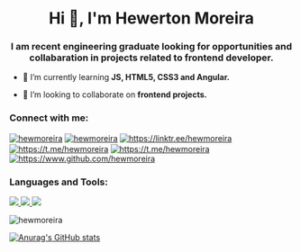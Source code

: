 <h1 align="center">Hi 👋, I'm Hewerton Moreira</h1>
<h3 align="center">I am recent engineering graduate looking for opportunities and collabaration in projects related to frontend developer.</h3>

- 🌱 I’m currently learning **JS, HTML5, CSS3 and Angular.**

- 🤝 I’m looking to collaborate on **frontend projects.**

<h3 align="left">Connect with me:</h3>
<p align="left">
<a href="https://twitter.com/hewmoreira" target="blank"><img align="center" src="https://img.shields.io/badge/Twitter-1DA1F2?style=for-the-badge&logo=twitter&logoColor=white" alt="hewmoreira"/></a>
<a href="https://linkedin.com/in/hewmoreira" target="blank"><img align="center" src="https://img.shields.io/badge/LinkedIn-0077B5?style=for-the-badge&logo=linkedin&logoColor=white" alt="hewmoreira"/></a>
<a href="https://linktr.ee/hewmoreira" target="blank"><img align="center" src="https://img.shields.io/badge/RSS-FFA500?style=for-the-badge&logo=rss&logoColor=white" alt="https://linktr.ee/hewmoreira"/></a>
<a href="https://t.me/hewmoreira" target="blank"><img align="center" src="https://img.shields.io/badge/Telegram-2CA5E0?style=for-the-badge&logo=telegram&logoColor=white" alt="https://t.me/hewmoreira"/></a>
<a href="mailto:hewertonfm@gmail.com" target="blank"><img align="center" src="https://img.shields.io/badge/Gmail-D14836?style=for-the-badge&logo=gmail&logoColor=white" alt="https://t.me/hewmoreira"/></a>
<a href="https://www.github.com/hewmoreira" target="blank"><img align="center" src="https://img.shields.io/badge/GitHub-100000?style=for-the-badge&logo=github&logoColor=white" alt="https://www.github.com/hewmoreira"/></a> 
</p>

<h3 align="left">Languages and Tools:</h3>
<p align="left">
<a href="#" target="_blank"> <img src="https://img.shields.io/badge/HTML5-E34F26?style=for-the-badge&logo=html5&logoColor=white"> </a>
<a href="#" target="_blank"> <img src="https://img.shields.io/badge/CSS3-1572B6?style=for-the-badge&logo=css3&logoColor=white"> </a>
<a href="#" target="_blank"> <img src="https://img.shields.io/badge/JavaScript-323330?style=for-the-badge&logo=javascript&logoColor=F7DF1E"> </a>


</p>

<p><img align="center" src="https://github-readme-stats.vercel.app/api/top-langs?username=hewmoreira&show_icons=true&theme=dark&locale=en&layout=compact" alt="hewmoreira" /></p>

[![Anurag's GitHub stats](https://github-readme-stats.vercel.app/api?username=hewmoreira&show_icons=true&theme=dark)](https://github.com/hewmoreira/github-readme-stats)
